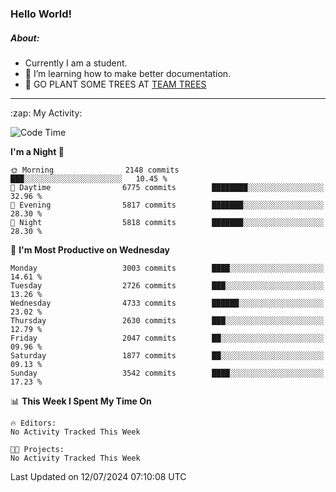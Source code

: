 ### Hello World!

##### About:
- Currently I am a student.
- 🌱 I’m learning how to make better documentation.
- 🌱 GO PLANT SOME TREES AT [TEAM TREES](https://teamtrees.org/)

---
  <summary>:zap: My Activity:</summary>
  
<!--START_SECTION:waka-->
![Code Time](http://img.shields.io/badge/Code%20Time-1%2C377%20hrs%2025%20mins-blue)

**I'm a Night 🦉** 

```text
🌞 Morning                2148 commits        ███░░░░░░░░░░░░░░░░░░░░░░   10.45 % 
🌆 Daytime                6775 commits        ████████░░░░░░░░░░░░░░░░░   32.96 % 
🌃 Evening                5817 commits        ███████░░░░░░░░░░░░░░░░░░   28.30 % 
🌙 Night                  5818 commits        ███████░░░░░░░░░░░░░░░░░░   28.30 % 
```
📅 **I'm Most Productive on Wednesday** 

```text
Monday                   3003 commits        ████░░░░░░░░░░░░░░░░░░░░░   14.61 % 
Tuesday                  2726 commits        ███░░░░░░░░░░░░░░░░░░░░░░   13.26 % 
Wednesday                4733 commits        ██████░░░░░░░░░░░░░░░░░░░   23.02 % 
Thursday                 2630 commits        ███░░░░░░░░░░░░░░░░░░░░░░   12.79 % 
Friday                   2047 commits        ██░░░░░░░░░░░░░░░░░░░░░░░   09.96 % 
Saturday                 1877 commits        ██░░░░░░░░░░░░░░░░░░░░░░░   09.13 % 
Sunday                   3542 commits        ████░░░░░░░░░░░░░░░░░░░░░   17.23 % 
```


📊 **This Week I Spent My Time On** 

```text
🔥 Editors: 
No Activity Tracked This Week

🐱‍💻 Projects: 
No Activity Tracked This Week
```


 Last Updated on 12/07/2024 07:10:08 UTC
<!--END_SECTION:waka-->
